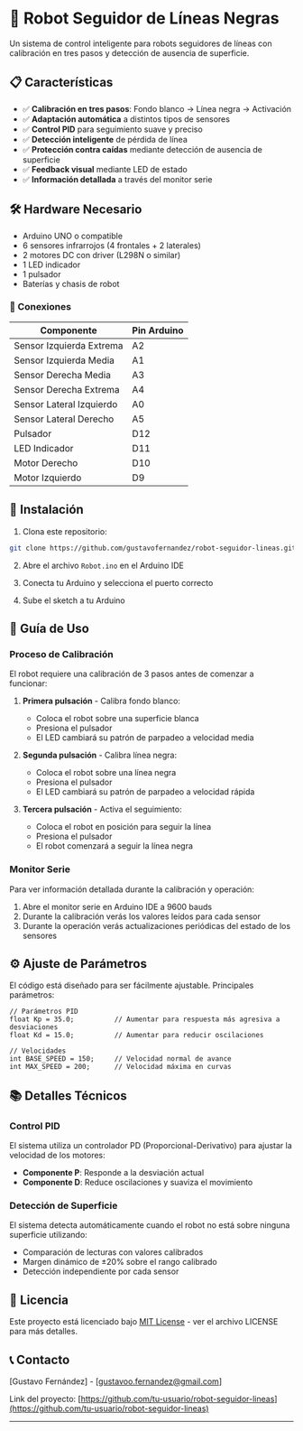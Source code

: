 # 🤖 Robot Seguidor de Líneas Negras

Un sistema de control inteligente para robots seguidores de líneas con calibración en tres pasos y detección de ausencia de superficie.


## 📋 Características

- ✅ **Calibración en tres pasos**: Fondo blanco → Línea negra → Activación
- ✅ **Adaptación automática** a distintos tipos de sensores
- ✅ **Control PID** para seguimiento suave y preciso
- ✅ **Detección inteligente** de pérdida de línea
- ✅ **Protección contra caídas** mediante detección de ausencia de superficie
- ✅ **Feedback visual** mediante LED de estado
- ✅ **Información detallada** a través del monitor serie

## 🛠️ Hardware Necesario

- Arduino UNO o compatible
- 6 sensores infrarrojos (4 frontales + 2 laterales)
- 2 motores DC con driver (L298N o similar)
- 1 LED indicador
- 1 pulsador
- Baterías y chasis de robot

### 📌 Conexiones

| Componente | Pin Arduino |
|------------|-------------|
| Sensor Izquierda Extrema | A2 |
| Sensor Izquierda Media | A1 |
| Sensor Derecha Media | A3 |
| Sensor Derecha Extrema | A4 |
| Sensor Lateral Izquierdo | A0 |
| Sensor Lateral Derecho | A5 |
| Pulsador | D12 |
| LED Indicador | D11 |
| Motor Derecho | D10 |
| Motor Izquierdo | D9 |

## 🚀 Instalación

1. Clona este repositorio:
```bash
git clone https://github.com/gustavofernandez/robot-seguidor-lineas.git
```

2. Abre el archivo `Robot.ino` en el Arduino IDE

3. Conecta tu Arduino y selecciona el puerto correcto

4. Sube el sketch a tu Arduino

## 📖 Guía de Uso

### Proceso de Calibración

El robot requiere una calibración de 3 pasos antes de comenzar a funcionar:

1. **Primera pulsación** - Calibra fondo blanco:
   - Coloca el robot sobre una superficie blanca
   - Presiona el pulsador
   - El LED cambiará su patrón de parpadeo a velocidad media

2. **Segunda pulsación** - Calibra línea negra:
   - Coloca el robot sobre una línea negra
   - Presiona el pulsador
   - El LED cambiará su patrón de parpadeo a velocidad rápida

3. **Tercera pulsación** - Activa el seguimiento:
   - Coloca el robot en posición para seguir la línea
   - Presiona el pulsador
   - El robot comenzará a seguir la línea negra

### Monitor Serie

Para ver información detallada durante la calibración y operación:

1. Abre el monitor serie en Arduino IDE a 9600 bauds
2. Durante la calibración verás los valores leídos para cada sensor
3. Durante la operación verás actualizaciones periódicas del estado de los sensores

## ⚙️ Ajuste de Parámetros

El código está diseñado para ser fácilmente ajustable. Principales parámetros:

```arduino
// Parámetros PID
float Kp = 35.0;          // Aumentar para respuesta más agresiva a desviaciones
float Kd = 15.0;          // Aumentar para reducir oscilaciones

// Velocidades
int BASE_SPEED = 150;     // Velocidad normal de avance
int MAX_SPEED = 200;      // Velocidad máxima en curvas
```

## 📚 Detalles Técnicos

### Control PID

El sistema utiliza un controlador PD (Proporcional-Derivativo) para ajustar la velocidad de los motores:

- **Componente P**: Responde a la desviación actual
- **Componente D**: Reduce oscilaciones y suaviza el movimiento

### Detección de Superficie

El sistema detecta automáticamente cuando el robot no está sobre ninguna superficie utilizando:

- Comparación de lecturas con valores calibrados
- Margen dinámico de ±20% sobre el rango calibrado
- Detección independiente por cada sensor

## 📄 Licencia

Este proyecto está licenciado bajo [MIT License](LICENSE) - ver el archivo LICENSE para más detalles.

## 📞 Contacto

[Gustavo Fernández] - [gustavoo.fernandez@gmail.com]

Link del proyecto: [https://github.com/tu-usuario/robot-seguidor-lineas](https://github.com/tu-usuario/robot-seguidor-lineas)

---

